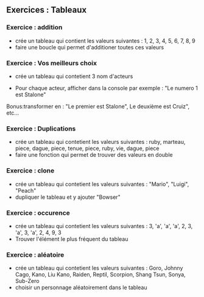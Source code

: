 ## Exercices : Tableaux

### Exercice : addition

* crée un tableau qui contient les valeurs suivantes : 1, 2, 3, 4, 5, 6, 7, 8, 9 
* faire une boucle qui permet d'additioner toutes ces valeurs

### Exercice : Vos meilleurs choix

* crée un tableau qui contetient 3 nom d'acteurs
- Pour chaque acteur, afficher dans la console par exemple : "Le numero 1 est Stalone"

Bonus:transformer en : "Le premier est Stalone", Le deuxième est Cruiz", etc...

### Exercice : Duplications

* crée un tableau qui contetient les valeurs suivantes : ruby, marteau, piece, dague, piece, tenue, piece, ruby, vie, dague, piece  
* faire une fonction qui permet de trouver des valeurs en double

### Exercice : clone

* crée un tableau qui contetient les valeurs suivantes : "Mario", "Luigi", "Peach"
* dupliquer le tableau et y ajouter "Bowser"

### Exercice : occurence

* crée un tableau qui contetient les valeurs suivantes : 3, 'a', 'a', 'a', 2, 3, 'a', 3, 'a', 2, 4, 9, 3
* Trouver l'élément le plus fréquent du tableau

### Exercice : aléatoire

* crée un tableau qui contetient les valeurs suivantes : Goro, Johnny Cago, Kano, Liu Kano, Raiden, Reptil, Scorpion, Shang Tsun, Sonya, Sub-Zero
* choisir un personnage aléatoirement dans le tableau











